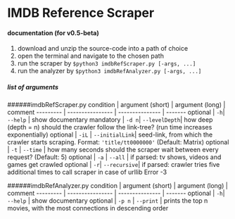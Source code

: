 # IMDB Reference Scraper

#### documentation (for v0.5-beta)
1. download and unzip the source-code into a path of choice
2. open the terminal and navigate to the chosen path
3. run the scraper by `$python3 imdbRefScraper.py [-args, ...]`
4. run the analyzer by `$python3 imdbRefAnalyzer.py [-args, ...]`

##### list of arguments

######imdbRefScraper.py
condition | argument (short) | argument (long) | comment
--------- | ---------------- | --------------- | -------
optional | `-h`| `--help` | show documentary
mandatory | `-d n`| `--levelDepth`| how deep (depth = n) should the crawler follow the link-tree? (run time increases exponentially)
optional | `-iL` | `--initialLink`| seed-link, from which the crawler starts scraping. Format: `'title/tt0000000'` (Default: Matrix)
optional | `-t` | `--time` | how many seconds should the scraper wait between every request? (Default: 5)
optional | `-a` | `--all` | if parsed: tv shows, videos and games get crawled
optional | `-r`| `--recursive`| if parsed: crawler tries five additional times to call scraper in case of urllib Error -3

######imdbRefAnalyzer.py
condition | argument (short) | argument (long) | comment
--------- | ---------------- | --------------- | -------
optional | `-h`| `--help` | show documentary
optional | `-p n` | `--print` | prints the top n movies, with the most connections in descending order
